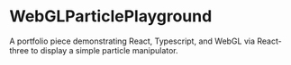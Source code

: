 # WebGLParticlePlayground
A portfolio piece demonstrating React, Typescript, and WebGL via React-three to display a simple particle manipulator.
